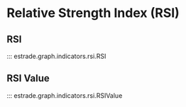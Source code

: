 # Relative Strength Index (RSI)

## RSI

::: estrade.graph.indicators.rsi.RSI



## RSI Value

::: estrade.graph.indicators.rsi.RSIValue